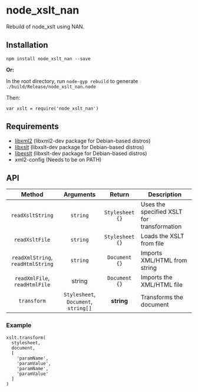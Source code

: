 # node_xslt_nan

Rebuild of node_xslt using NAN.

## Installation
```
npm install node_xslt_nan --save
```

**Or:**

In the root directory, run `node-gyp rebuild` to generate `./build/Release/node_xslt_nan.node`

Then:

```JS
var xslt = require('node_xslt_nan')
```

## Requirements

* [libxml2](http://www.xmlsoft.org/) (libxml2-dev package for Debian-based distros)
* [libxslt](http://xmlsoft.org/xslt/index.html) (libxslt-dev package for Debian-based distros)
* [libexslt](http://xmlsoft.org/xslt/EXSLT/) (libxslt-dev package for Debian-based distros)
* xml2-config (Needs to be on PATH)

## API

| Method | Arguments | Return | Description
| :---: | :---: | :---: | ---
| `readXsltString` | `string` | `Stylesheet {}` | Uses the specified XSLT for transformation
| `readXsltFile` | `string` | `Stylesheet {}` | Loads the XSLT from file
| `readXmlString`, `readHtmlString` | `string` | `Document {}` | Imports XML/HTML from string
| `readXmlFile`, `readHtmlFile` | string | `Document {}` | Imports the XML/HTML file
| `transform` | `Stylesheet`, `Document`, `string[]` | **string** | Transforms the document


### Example
```JS
xslt.transform(
  stylesheet,
  document,
  [
    'paramName',
    'paramValue',
    'paramName',
    'paramValue'
  ]
)
```
